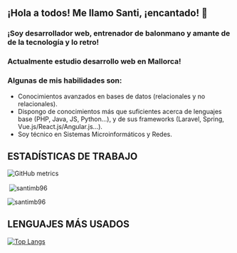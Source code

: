 ## ¡Hola a todos! Me llamo Santi, ¡encantado! 👋

### ¡Soy desarrollador web, entrenador de balonmano y amante de de la tecnología y lo retro!

### Actualmente estudio desarrollo web en Mallorca!

### Algunas de mis habilidades son:


- Conocimientos avanzados en bases de datos (relacionales y no relacionales).
- Dispongo de conocimientos más que suficientes acerca de lenguajes base (PHP, Java, JS, Python...), y de sus frameworks (Laravel, Spring, Vue.js/React.js/Angular.js...).
- Soy técnico en Sistemas Microinformáticos y Redes.


## ESTADÍSTICAS DE TRABAJO

![GitHub metrics](https://metrics.lecoq.io/santimb96)<br>



<p>&nbsp;<img align="center" src="https://github-readme-stats.vercel.app/api?username=santimb96&show_icons=true&locale=en" alt="santimb96" /></p>

<p><img align="center" src="https://github-readme-streak-stats.herokuapp.com/?user=santimb96&" alt="santimb96" /></p>


## LENGUAJES MÁS USADOS

[![Top Langs](https://github-readme-stats.vercel.app/api/top-langs/?username=santimb96)](https://github.com/santimb96/github-readme-stats)



